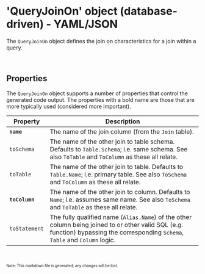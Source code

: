 # 'QueryJoinOn' object (database-driven) - YAML/JSON

The `QueryJoinOn` object defines the join on characteristics for a join within a query.

<br/>

## Properties
The `QueryJoinOn` object supports a number of properties that control the generated code output. The properties with a bold name are those that are more typically used (considered more important).

Property | Description
-|-
**`name`** | The name of the join column (from the `Join` table).
`toSchema` | The name of the other join to table schema. Defaults to `Table.Schema`; i.e. same schema. See also `ToTable` and `ToColumn` as these all relate.
`toTable` | The name of the other join to table. Defaults to `Table.Name`; i.e. primary table. See also `ToSchema` and `ToColumn` as these all relate.
**`toColumn`** | The name of the other join to column. Defaults to `Name`; i.e. assumes same name. See also `ToSchema` and `ToTable` as these all relate.
`toStatement` | The fully qualified name (`Alias.Name`) of the other column being joined to or other valid SQL (e.g. function) bypassing the corresponding `Schema`, `Table` and `Column` logic.

<br/>

<sub><sup>Note: This markdown file is generated; any changes will be lost.</sup></sub>
